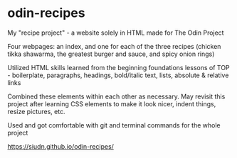 # odin-recipes
My "recipe project" - a website solely in HTML made for The Odin Project

Four webpages: an index, and one for each of the three recipes (chicken tikka shawarma, the greatest burger and sauce, and spicy onion rings)

Utilized HTML skills learned from the beginning foundations lessons of TOP - boilerplate, paragraphs, headings, bold/italic text, lists, absolute & relative links

Combined these elements within each other as necessary. May revisit this project after learning CSS elements to make it look nicer, indent things, resize pictures, etc.

Used and got comfortable with git and terminal commands for the whole project

https://siudn.github.io/odin-recipes/